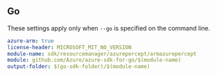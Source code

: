 ## Go

These settings apply only when `--go` is specified on the command line.

```yaml $(go) && $(track2)
azure-arm: true
license-header: MICROSOFT_MIT_NO_VERSION
module-name: sdk/resourcemanager/azurepercept/armazurepercept
module: github.com/Azure/azure-sdk-for-go/$(module-name)
output-folder: $(go-sdk-folder)/$(module-name)
```